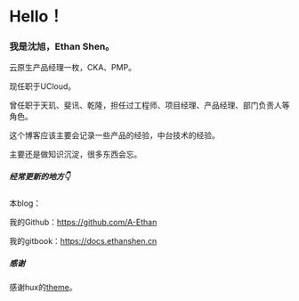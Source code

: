 # Hello！

### 我是沈旭，Ethan Shen。

云原生产品经理一枚，CKA、PMP。

现任职于UCloud。

曾任职于天玑、斐讯、乾隆，担任过工程师、项目经理、产品经理、部门负责人等角色。

这个博客应该主要会记录一些产品的经验，中台技术的经验。

主要还是做知识沉淀，很多东西会忘。

##### 经常更新的地方👇

本blog：

我的Github：<a href="https://github.com/A-Ethan" target="_blank">https://github.com/A-Ethan</a>

我的gitbook：<a href="https://docs.ethanshen.cn" target="_blank">https://docs.ethanshen.cn</a>

##### 感谢

感谢hux的<a href="http://huangxuan.me/" target="_blank">theme</a>。
